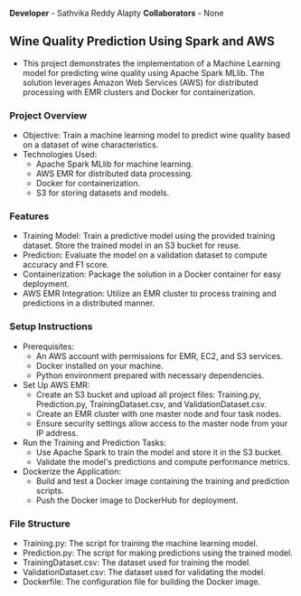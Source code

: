 **Developer** - Sathvika Reddy Alapty
**Collaborators** - None

## Wine Quality Prediction Using Spark and AWS
- This project demonstrates the implementation of a Machine Learning model for predicting wine quality using Apache Spark MLlib. The solution leverages Amazon Web Services (AWS) for distributed processing with EMR clusters and Docker for containerization.

### Project Overview
- Objective: Train a machine learning model to predict wine quality based on a dataset of wine characteristics.
- Technologies Used:
    - Apache Spark MLlib for machine learning.
    - AWS EMR for distributed data processing.
    - Docker for containerization.
    - S3 for storing datasets and models.

### Features
- Training Model: Train a predictive model using the provided training dataset.
Store the trained model in an S3 bucket for reuse.
- Prediction: Evaluate the model on a validation dataset to compute accuracy and F1 score.
- Containerization: Package the solution in a Docker container for easy deployment.
- AWS EMR Integration: Utilize an EMR cluster to process training and predictions in a distributed manner.

### Setup Instructions
- Prerequisites:
    - An AWS account with permissions for EMR, EC2, and S3 services.
    - Docker installed on your machine.
    - Python environment prepared with necessary dependencies.
- Set Up AWS EMR:
    - Create an S3 bucket and upload all project files: Training.py, Prediction.py, TrainingDataset.csv, and ValidationDataset.csv.
    - Create an EMR cluster with one master node and four task nodes.
    - Ensure security settings allow access to the master node from your IP address.
- Run the Training and Prediction Tasks:
    - Use Apache Spark to train the model and store it in the S3 bucket.
    - Validate the model's predictions and compute performance metrics.
- Dockerize the Application:
    - Build and test a Docker image containing the training and prediction scripts.
    - Push the Docker image to DockerHub for deployment.
### File Structure
- Training.py: The script for training the machine learning model.
- Prediction.py: The script for making predictions using the trained model.
- TrainingDataset.csv: The dataset used for training the model.
- ValidationDataset.csv: The dataset used for validating the model.
- Dockerfile: The configuration file for building the Docker image.